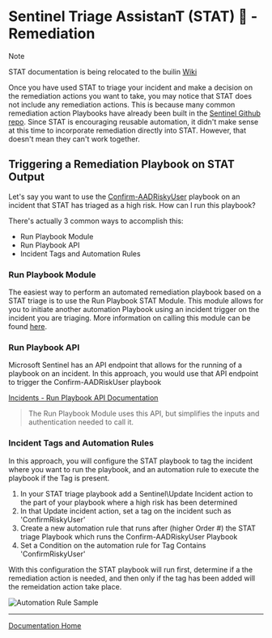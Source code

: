 # Sentinel Triage AssistanT (STAT) :hospital: - Remediation

> [!NOTE]
> STAT documentation is being relocated to the builin [Wiki](https://github.com/briandelmsft/SentinelAutomationModules/wiki)

Once you have used STAT to triage your incident and make a decision on the remediation actions you want to take, you may notice that STAT does not include any remediation actions. This is because many common remediation action Playbooks have already been built in the [Sentinel Github repo](https://github.com/Azure/Azure-Sentinel/tree/master/Playbooks).  Since STAT is encouraging reusable automation, it didn't make sense at this time to incorporate remediation directly into STAT.  However, that doesn't mean they can't work together.

## Triggering a Remediation Playbook on STAT Output

Let's say you want to use the [Confirm-AADRiskyUser](https://github.com/Azure/Azure-Sentinel/tree/master/Playbooks/Confirm-AADRiskyUser) playbook on an incident that STAT has triaged as a high risk.  How can I run this playbook?

There's actually 3 common ways to accomplish this:

* Run Playbook Module
* Run Playbook API
* Incident Tags and Automation Rules

### Run Playbook Module

The easiest way to perform an automated remediation playbook based on a STAT triage is to use the Run Playbook STAT Module.  This module allows for you to initiate another automation Playbook using an incident trigger on the incident you are triaging.  More information on calling this module can be found [here](/Modules/RunPlaybook/readme.md).


### Run Playbook API

Microsoft Sentinel has an API endpoint that allows for the running of a playbook on an incident.  In this approach, you would use that API endpoint to trigger the Confirm-AADRiskUser playbook

[Incidents - Run Playbook API Documentation](https://docs.microsoft.com/rest/api/securityinsights/preview/incidents/run-playbook)

> The Run Playbook Module uses this API, but simplifies the inputs and authentication needed to call it.

### Incident Tags and Automation Rules

In this approach, you will configure the STAT playbook to tag the incident where you want to run the playbook, and an automation rule to execute the playbook if the Tag is present.

1. In your STAT triage playbook add a Sentinel\Update Incident action to the part of your playbook where a high risk has been determined
2. In that Update incident action, set a tag on the incident such as 'ConfirmRiskyUser'
3. Create a new automation rule that runs after (higher Order #) the STAT triage Playbook which runs the Confirm-AADRiskyUser Playbook
4. Set a Condition on the automation rule for Tag Contains 'ConfirmRiskyUser'

With this configuration the STAT playbook will run first, determine if a the remediation action is needed, and then only if the tag has been added will the remeidation action take place.

![Automation Rule Sample](images/remediation.jpg)

---
[Documentation Home](readme.md)
